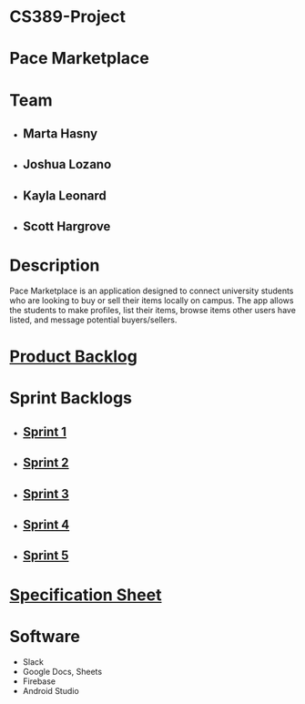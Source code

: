# CS389-Project


# Pace Marketplace

# Team
* ## Marta Hasny 
* ## Joshua Lozano 
* ## Kayla Leonard 
* ## Scott Hargrove

# Description 
Pace Marketplace is an application designed to connect university students who are looking to buy or sell their items locally on campus. The app allows the students to make profiles, list their items, browse items other users have listed, and message potential buyers/sellers. 

# [Product Backlog](https://docs.google.com/spreadsheets/d/1TU0QG7lv1inebz1vsVjxSmCy8pCcB7wlb-tCqlgGMlA/edit#gid=0)

# Sprint Backlogs
* ## [Sprint 1](https://docs.google.com/spreadsheets/d/1TU0QG7lv1inebz1vsVjxSmCy8pCcB7wlb-tCqlgGMlA/edit#gid=136594575)
* ## [Sprint 2](https://docs.google.com/spreadsheets/d/1TU0QG7lv1inebz1vsVjxSmCy8pCcB7wlb-tCqlgGMlA/edit#gid=871479336) 
* ## [Sprint 3](https://docs.google.com/spreadsheets/d/1TU0QG7lv1inebz1vsVjxSmCy8pCcB7wlb-tCqlgGMlA/edit#gid=871479336)
* ## [Sprint 4](https://docs.google.com/spreadsheets/d/1TU0QG7lv1inebz1vsVjxSmCy8pCcB7wlb-tCqlgGMlA/edit#gid=871479336)
* ## [Sprint 5](https://docs.google.com/spreadsheets/d/1TU0QG7lv1inebz1vsVjxSmCy8pCcB7wlb-tCqlgGMlA/edit#gid=871479336)

# [Specification Sheet](https://docs.google.com/document/d/1nm07MHDNRQW4PMBmhd-sWLvS8X6W7_uqqDDsAwx-ykQ/edit)

# Software #
* Slack 
* Google Docs, Sheets
* Firebase
* Android Studio 
